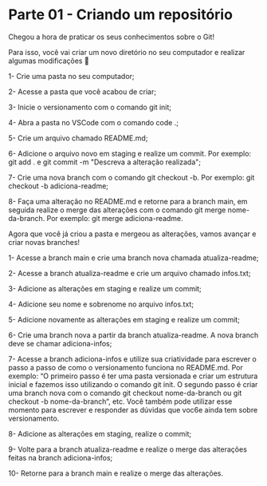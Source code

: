 # Parte 01 - Criando um repositório


Chegou a hora de praticar os seus conhecimentos sobre o Git!

Para isso, você vai criar um novo diretório no seu computador e realizar algumas modificações 🤩

1- Crie uma pasta no seu computador;

2- Acesse a pasta que você acabou de criar;

3- Inicie o versionamento com o comando git init;

4- Abra a pasta no VSCode com o comando code .;

5- Crie um arquivo chamado README.md;

6- Adicione o arquivo novo em staging e realize um commit. Por exemplo: git add . e git commit -m "Descreva a alteração realizada";

7- Crie uma nova branch com o comando git checkout -b. Por exemplo: git checkout -b adiciona-readme;

8- Faça uma alteração no README.md e retorne para a branch main, em seguida realize o merge das alterações com o comando git merge nome-da-branch. Por exemplo: git merge adiciona-readme.

Agora que você já criou a pasta e mergeou as alterações, vamos avançar e criar novas branches!

1- Acesse a branch main e crie uma branch nova chamada atualiza-readme;

2- Acesse a branch atualiza-readme e crie um arquivo chamado infos.txt;

3- Adicione as alterações em staging e realize um commit;

4- Adicione seu nome e sobrenome no arquivo infos.txt;

5- Adicione novamente as alterações em staging e realize um commit;

6- Crie uma branch nova a partir da branch atualiza-readme. A nova branch deve se chamar adiciona-infos;

7- Acesse a branch adiciona-infos e utilize sua criatividade para escrever o passo a passo de como o versionamento funciona no README.md. Por exemplo: “O primeiro passo é ter uma pasta versionada e criar um estrutura inicial e fazemos isso utilizando o comando git init. O segundo passo é criar uma branch nova com o comando git checkout nome-da-branch ou git checkout -b nome-da-branch“, etc. Você também pode utilizar esse momento para escrever e responder as dúvidas que voc6e ainda tem sobre versionamento.

8- Adicione as alterações em staging, realize o commit;

9- Volte para a branch atualiza-readme e realize o merge das alterações feitas na branch adiciona-infos;

10- Retorne para a branch main e realize o merge das alterações.
